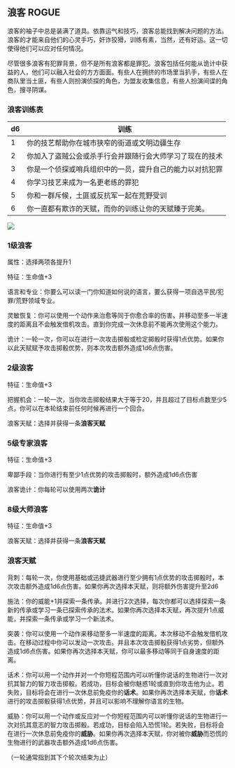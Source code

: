 ## 浪客 ROGUE

浪客的袖子中总是装满了道具。依靠运气和技巧，浪客总能找到解决问题的方法。浪客的才能来自他们的心灵手巧，奸诈狡猾，训练有素，当然，还有好运。这一切使得他们可以应对任何情况。

尽管很多浪客有犯罪背景，但不是所有浪客都是罪犯。浪客包括任何能从诡计中获益的人，他们可以融入社会的方方面面。有些人在拥挤的市场里当扒手，有些人在商队里当土匪，有些人则扮演侦探的角色，为盟友收集信息，有些人扮演间谍的角色，搜寻阴谋。

### 浪客训练表

<table>
<thead>
<tr class="header">
<th>d6</th>
<th>训练</th>
</tr>
</thead>
<tbody>
<tr class="odd">
<td>1</td>
<td>你的技艺帮助你在城市狭窄的街道或文明边疆生存</td>
</tr>
<tr class="even">
<td>2</td>
<td>你加入了盗贼公会或杀手行会并跟随行会大师学习了现在的技术</td>
</tr>
<tr class="odd">
<td>3</td>
<td>你是一个侦探或哨兵组织中的一员，提升自己的能力以对抗犯罪</td>
</tr>
<tr class="even">
<td>4</td>
<td>你学习技艺来成为一名更老练的罪犯</td>
</tr>
<tr class="odd">
<td>5</td>
<td>你和一群斥候，土匪或反抗军一起在荒野受训</td>
</tr>
<tr class="even">
<td>6</td>
<td>你一直都有欺诈的天赋，而你的训练让你的天赋臻于完美。</td>
</tr>
</tbody>
</table>

![](https://sdlpic.oss-cn-beijing.aliyuncs.com/pic/rouge.jpg)

### 1级浪客

属性：选择两项各提升1

特征：生命值+3

语言和专业：你要么可以读一门你知道如何说的语言，要么获得一项自选平民/犯罪/荒野领域专业。

灵敏恢复：你可以使用一个动作来治愈等同于你愈合率的伤害。并移动至多一半速度的距离且不会触发借机攻击。直到你完成一次休息前不能再次使用这个能力。

诡计：一轮一次，你可以在进行一次攻击掷骰或检定掷骰时获得1点优势。如果你以此天赋赋予攻击掷骰优势，则本次攻击额外造成1d6点伤害。

### 2级浪客

特征：生命值+3

把握机会：一轮一次，当你攻击掷骰结果大于等于20，并且超过了目标点数至少5点，你可以在本轮结束前任何时候再进行一个回合。

浪客天赋：选择并获得一条**浪客天赋**

### 5级专家浪客

特征：生命值+3

卑鄙手段：当你进行有至少1点优势的攻击掷骰时，额外造成1d6点伤害

浪客诡计：你每轮可以使用两次**诡计**

### 8级大师浪客

特征：生命值+3

浪客天赋：选择并获得一条**浪客天赋**

### 浪客天赋

背刺：每轮一次，你使用基础或迅捷武器进行至少拥有1点优势的攻击掷骰时，本次攻击额外造成1d6点伤害。如果你再次选择本天赋，则将额外伤害提升至2d6

施法：你的威能+1并探索一条传承。并进行2次选择，每次你都可以选择探索一条新的传承或学习一条已探索传承的法术。如果你再次选择本天赋，再次提升1点威能，并探索一条传承或学习一个新法术。

突袭：你可以使用一个动作来移动至多一半速度的距离。本次移动不会触发借机攻击。在移动过程中你可以发动一次攻击。并且本次攻击掷骰获得1点劣势，但额外造成1d6点伤害。如果你再次选择本天赋，你可以最多移动等同于自身速度的距离。

话术：你可以用一个动作并对一个你短程范围内可以听懂你说话的生物进行一次对抗其智力的智力攻击掷骰。若成功，目标会被你魅惑1轮或直到你攻击他为止。若失败，目标将会在进行一次休息前免疫你的**话术**。如果你再次选择本天赋，你**话术**进行的攻击掷骰获得1点优势，并且可以影响不理解你语言的生物。

威胁：你可以用一个动作或反应对一个你短程范围内可以听懂你说话的生物进行一次对抗其意志的智力攻击掷骰。若成功，目标会陷入恐慌1轮。若失败，目标将会在进行一次休息前免疫你的**威胁**。如果你再次选择本天赋，你对被你**威胁**而恐慌的生物进行的武器攻击额外造成1d6点伤害。

（一轮通常指到其下个轮次结束为止）
